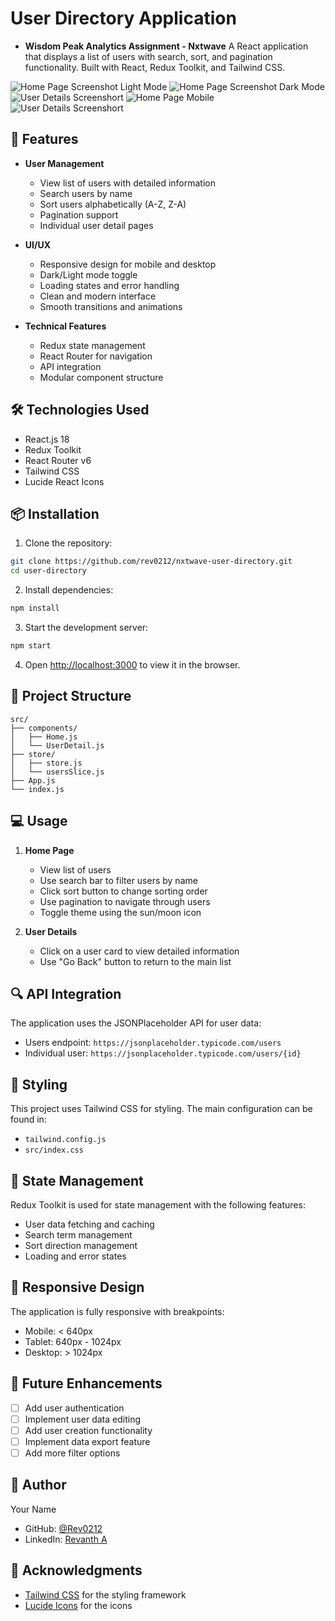 # User Directory Application
- **Wisdom Peak Analytics Assignment - Nxtwave**
A React application that displays a list of users with search, sort, and pagination functionality. Built with React, Redux Toolkit, and Tailwind CSS.

![Home Page Screenshot Light Mode](Screenshorts\Home-pc-light.png)
![Home Page Screenshot Dark Mode](Screenshorts\Home-pc-dark.png)
![User Details Screenshort](Screenshorts\User-pc.png)
![Home Page Mobile](Screenshorts\Home-phone.png)
![User Details Screenshort](Screenshorts\User-phone.png)

## 🚀 Features

- **User Management**
  - View list of users with detailed information
  - Search users by name
  - Sort users alphabetically (A-Z, Z-A)
  - Pagination support
  - Individual user detail pages

- **UI/UX**
  - Responsive design for mobile and desktop
  - Dark/Light mode toggle
  - Loading states and error handling
  - Clean and modern interface
  - Smooth transitions and animations

- **Technical Features**
  - Redux state management
  - React Router for navigation
  - API integration
  - Modular component structure

## 🛠️ Technologies Used

- React.js 18
- Redux Toolkit
- React Router v6
- Tailwind CSS
- Lucide React Icons

## 📦 Installation

1. Clone the repository:
```bash
git clone https://github.com/rev0212/nxtwave-user-directory.git
cd user-directory
```

2. Install dependencies:
```bash
npm install
```

3. Start the development server:
```bash
npm start
```

4. Open [http://localhost:3000](http://localhost:3000) to view it in the browser.



## 📁 Project Structure

```
src/
├── components/
│   ├── Home.js
│   └── UserDetail.js
├── store/
│   ├── store.js
│   └── usersSlice.js
├── App.js
└── index.js
```

## 💻 Usage

1. **Home Page**
   - View list of users
   - Use search bar to filter users by name
   - Click sort button to change sorting order
   - Use pagination to navigate through users
   - Toggle theme using the sun/moon icon

2. **User Details**
   - Click on a user card to view detailed information
   - Use "Go Back" button to return to the main list

## 🔍 API Integration

The application uses the JSONPlaceholder API for user data:
- Users endpoint: `https://jsonplaceholder.typicode.com/users`
- Individual user: `https://jsonplaceholder.typicode.com/users/{id}`

## 🎨 Styling

This project uses Tailwind CSS for styling. The main configuration can be found in:
- `tailwind.config.js`
- `src/index.css`

## 🔄 State Management

Redux Toolkit is used for state management with the following features:
- User data fetching and caching
- Search term management
- Sort direction management
- Loading and error states

## 📱 Responsive Design

The application is fully responsive with breakpoints:
- Mobile: < 640px
- Tablet: 640px - 1024px
- Desktop: > 1024px

## 🌟 Future Enhancements

- [ ] Add user authentication
- [ ] Implement user data editing
- [ ] Add user creation functionality
- [ ] Implement data export feature
- [ ] Add more filter options

## 👤 Author

Your Name
- GitHub: [@Rev0212](https://github.com/Rev0212)
- LinkedIn: [Revanth A](https://linkedin.com/in/revanthanand)

## 🙏 Acknowledgments
- [Tailwind CSS](https://tailwindcss.com/) for the styling framework
- [Lucide Icons](https://lucide.dev/) for the icons